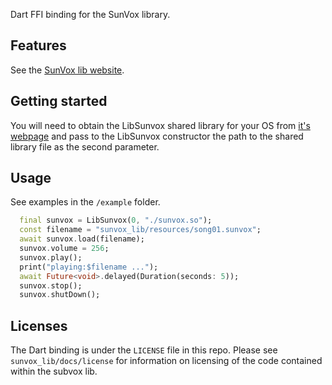 Dart FFI binding for the SunVox library.

## Features

See the [SunVox lib website](https://warmplace.ru/soft/sunvox/sunvox_lib.php).

## Getting started

You will need to obtain the LibSunvox shared library for your OS from [it's webpage](https://warmplace.ru/soft/sunvox/sunvox_lib.php) and pass to the LibSunvox constructor the path to the shared library file as the second parameter.

## Usage

See  examples in the `/example` folder. 

```dart
  final sunvox = LibSunvox(0, "./sunvox.so");
  const filename = "sunvox_lib/resources/song01.sunvox";
  await sunvox.load(filename);
  sunvox.volume = 256;
  sunvox.play();
  print("playing:$filename ...");
  await Future<void>.delayed(Duration(seconds: 5));
  sunvox.stop();
  sunvox.shutDown();
```

## Licenses

The Dart binding is under the `LICENSE` file in this repo. Please see `sunvox_lib/docs/license` for information on licensing of the code contained within the subvox lib.